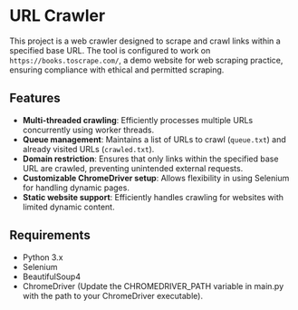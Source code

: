 # URL Crawler

This project is a web crawler designed to scrape and crawl links within a specified base URL. The tool is configured to work on `https://books.toscrape.com/`, a demo website for web scraping practice, ensuring compliance with ethical and permitted scraping.

## Features

- **Multi-threaded crawling**: Efficiently processes multiple URLs concurrently using worker threads.
- **Queue management**: Maintains a list of URLs to crawl (`queue.txt`) and already visited URLs (`crawled.txt`).
- **Domain restriction**: Ensures that only links within the specified base URL are crawled, preventing unintended external requests.
- **Customizable ChromeDriver setup**: Allows flexibility in using Selenium for handling dynamic pages.
- **Static website support**: Efficiently handles crawling for websites with limited dynamic content.

## Requirements

- Python 3.x
- Selenium
- BeautifulSoup4
- ChromeDriver (Update the CHROMEDRIVER_PATH variable in main.py with the path to your ChromeDriver executable).

